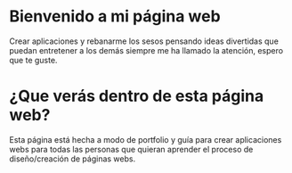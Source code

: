 # Bienvenido a mi página web
Crear aplicaciones y rebanarme los sesos pensando ideas divertidas que puedan entretener a los demás siempre me ha llamado la atención, espero que te guste.

# ¿Que verás dentro de esta página web?
Esta página está hecha a modo de portfolio y guía para crear aplicaciones webs para todas las personas que quieran aprender el proceso de diseño/creación de páginas webs.
